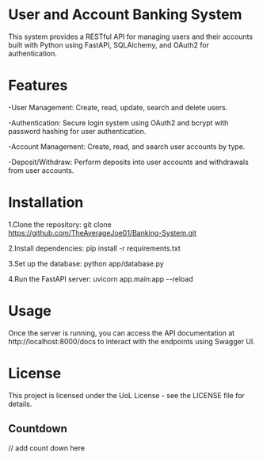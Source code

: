 # User and Account Banking System

This system provides a RESTful API for managing users and their accounts built with Python using FastAPI, SQLAlchemy, and OAuth2 for authentication.

# Features

-User Management: Create, read, update, search and delete users.

-Authentication: Secure login system using OAuth2 and bcrypt with password hashing for user authentication.

-Account Management: Create, read, and search user accounts by type.

-Deposit/Withdraw: Perform deposits into user accounts and withdrawals from user accounts.

# Installation

1.Clone the repository:
git clone https://github.com/TheAverageJoe01/Banking-System.git

2.Install dependencies:
pip install -r requirements.txt

3.Set up the database:
python app/database.py

4.Run the FastAPI server:
uvicorn app.main:app --reload

# Usage

Once the server is running, you can access the API documentation at http://localhost:8000/docs to interact with the endpoints using Swagger UI.

# License

This project is licensed under the UoL License - see the LICENSE file for details.

## Countdown 
// add count down here 
